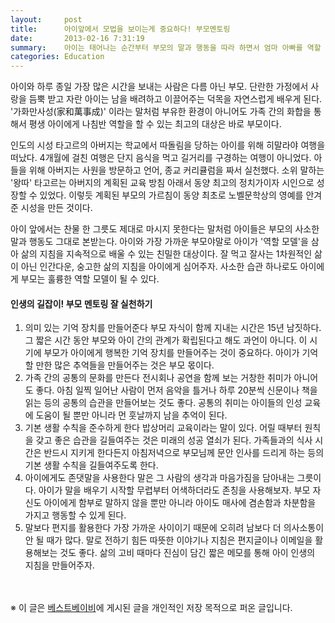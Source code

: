 ```yaml
---
layout:     post
title:      아이앞에서 모법을 보이는게 중요하다! 부모멘토링
date:       2013-02-16 7:31:19
summary:    아이는 태어나는 순간부터 부모의 말과 행동을 따라 하면서 엄마 아빠를 역할 모델로 삼는다. 확고한 원칙을 갖고 가르침을 준다면 아이는 평생의 길잡이를 얻게 되는 것이다. 가장 친밀해서 더 어려운 부모 멘토링법을 알아봤다.
categories: Education
---
```



아이와 하루 종일 가장 많은 시간을 보내는 사람은 다름 아닌 부모. 단란한 가정에서 사랑을 듬뿍 받고 자란 아이는 남을 배려하고 이끌어주는 덕목을 자연스럽게 배우게 된다. '가화만사성(家和萬事成)' 이라는 말처럼 부유한 환경이 아니어도 가족 간의 화합을 통해서 평생 아이에게 나침반 역할을 할 수 있는 최고의 대상은 바로 부모이다.

인도의 시성 타고르의 아버지는 학교에서 따돌림을 당하는 아이를 위해 히말라야 여행을 떠났다. 4개월에 걸친 여행은 단지 음식을 먹고 길거리를 구경하는 여행이 아니었다. 아들을 위해 아버지는 사원을 방문하고 언어, 종교 커리큘럼을 짜서 실천했다. 소위 말하는 '왕따' 타고르는 아버지의 계획된 교육 방침 아래서 동양 최고의 정치가이자 시인으로 성장할 수 있었다. 이렇듯 계획된 부모의 가르침이 동양 최초로 노벨문학상의 영예를 안겨준 시성을 만든 것이다.

아이 앞에서는 찬물 한 그릇도 제대로 마시지 못한다는 말처럼 아이들은 부모의 사소한 말과 행동도 그대로 본받는다. 아이와 가장 가까운 부모야말로 아이가 '역할 모델'을 삼아 삶의 지침을 지속적으로 배울 수 있는 친밀한 대상이다. 잘 먹고 잘사는 1차원적인 삶이 아닌 인간다운, 숭고한 삶의 지침을 아이에게 심어주자. 사소한 습관 하나로도 아이에게 부모는 훌륭한 역할 모델이 될 수 있다.

#### 인생의 길잡이! 부모 멘토링 잘 실천하기
1. 의미 있는 기억 장치를 만들어준다 부모 자식이 함께 지내는 시간은 15년 남짓하다. 그 짧은 시간 동안 부모와 아이 간의 관계가 확립된다고 해도 과언이 아니다. 이 시기에 부모가 아이에게 행복한 기억 장치를 만들어주는 것이 중요하다. 아이가 기억할 만한 많은 추억들을 만들어주는 것은 부모 몫이다.
2. 가족 간의 공통의 문화를 만든다 전시회나 공연을 함께 보는 거창한 취미가 아니어도 좋다. 아침 일찍 일어난 사람이 먼저 음악을 틀거나 하루 20분씩 신문이나 책을 읽는 등의 공통의 습관을 만들어보는 것도 좋다. 공통의 취미는 아이들의 인성 교육에 도움이 될 뿐만 아니라 먼 훗날까지 남을 추억이 된다.
3. 기본 생활 수칙을 준수하게 한다 밥상머리 교육이라는 말이 있다. 어릴 때부터 원칙을 갖고 좋은 습관을 길들여주는 것은 미래의 성공 열쇠가 된다. 가족들과의 식사 시간은 반드시 지키게 한다든지 아침저녁으로 부모님께 문안 인사를 드리게 하는 등의 기본 생활 수칙을 길들여주도록 한다.
4. 아이에게도 존댓말을 사용한다 말은 그 사람의 생각과 마음가짐을 담아내는 그릇이다. 아이가 말을 배우기 시작할 무렵부터 어색하더라도 존칭을 사용해보자. 부모 자신도 아이에게 함부로 말하지 않을 뿐만 아니라 아이도 매사에 겸손함과 차분함을 가지고 행동할 수 있게 된다.
5. 말보다 편지를 활용한다 가장 가까운 사이이기 때문에 오히려 남보다 더 의사소통이 안 될 때가 많다. 말로 전하기 힘든 따뜻한 이야기나 지침은 편지글이나 이메일을 활용해보는 것도 좋다. 삶의 고비 때마다 진심이 담긴 짧은 메모를 통해 아이 인생의 지침을 만들어주자.


<br /><br />
※ 이 글은 [베스트베이비](http://www.ibestbaby.co.kr)에 게시된 글을 개인적인 저장 목적으로 퍼온 글입니다.